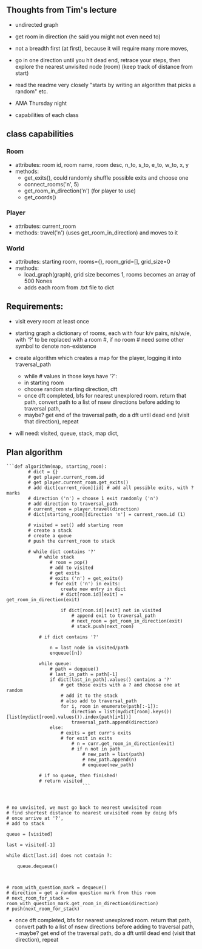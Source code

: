 ## Thoughts from Tim's lecture

- undirected graph

- get room in direction (he said you might not even need to)

- not a breadth first (at first), because it will require many more moves, 

- go in one direction until you hit dead end, retrace your steps, then explore the nearest unvisited node (room) (keep track of distance from start)

- read the readme very closely "starts by writing an algorithm that picks a random" etc.

- AMA Thursday night

- capabilities of each class

## class capabilities
 ### Room 
 - attributes: room id, room name, room desc, n_to, s_to, e_to, w_to, x, y
 - methods: 
    - get_exits(), could randomly shuffle possible exits and choose one
    - connect_rooms('n', 5)
    - get_room_in_direction('n') (for player to use)
    - get_coords()

### Player
- attributes: current_room
- methods: travel('n') (uses get_room_in_direction) and moves to it

### World
- attributes: starting room, rooms={}, room_grid=[], grid_size=0
- methods:
    - load_graph(graph), grid size becomes 1, rooms becomes an array of 500 Nones
    - adds each room from .txt file to dict

## Requirements:
- visit every room at least once
- starting graph a dictionary of rooms, each with four k/v pairs, n/s/w/e, with '?' to be replaced with a room #, if no room # need some other symbol to denote non-existence
- create algorithm which creates a map for the player, logging it into traversal_path
    - while # values in those keys have '?':
    - in starting room
    - choose random starting direction, dft
    - once dft completed, bfs for nearest unexplored room. return that path, convert path to a list of nsew directions before adding to traversal path, 
    - maybe? get end of the traversal path, do a dft until dead end (visit that direction), repeat

 - will need: visited, queue, stack, map dict,

 ## Plan algorithm
 
    ```def algorithm(map, starting_room):
            # dict = {}
            # get player.current_room.id
            # get player.current_room.get_exits()
            # add dict[current_room][id] # add all possible exits, with ? marks
            # direction ('n') = choose 1 exit randomly ('n')
            # add direction to traversal_path
            # current_room = player.travel(direction)
            # dict[starting_room][direction 'n'] = current_room.id (1)

            # visited = set() add starting room
            # create a stack
            # create a queue
            # push the current_room to stack

            # while dict contains '?'
                # while stack
                    # room = pop()
                    # add to visited
                    # get exits 
                    # exits ('n') = get_exits()
                    # for exit ('n') in exits:
                        create new entry in dict
                        # dict[room.id][exit] = get_room_in_direction(exit)

                        if dict[room.id][exit] not in visited
                            # append exit to traversal_path
                            # next_room = get_room_in_direction(exit)
                            # stack.push(next_room)
                    
                # if dict contains '?'

                    n = last node in visited/path
                    enqueue([n])
                
                while queue:
                    # path = dequeue()
                    # last_in_path = path[-1]
                    if dict[last_in_path].values() contains a '?'
                        # get those exits with a ? and choose one at random
                        # add it to the stack
                        # also add to traversal_path
                        for i, room in enumerate(path[:-1]):
                            direction = list(mydict[room].keys())[list(mydict[room].values()).index(path[i+1])]
                            traversal_path.append(direction)
                    else:
                        # exits = get curr's exits
                        # for exit in exits
                            # n = curr.get_room_in_direction(exit)
                            # if n not in path
                                # new_path = list(path)
                                # new_path.append(n)
                                # enqueue(new_path)

                # if no queue, then finished!
                # return visited
                                ```
            
            

    # no unvisited, we must go back to nearest unvisited room 
    # find shortest distance to nearest unvisited room by doing bfs
    # once arrive at '?', 
    # add to stack

    queue = [visited]
    
    last = visited[-1]

    while dict[last.id] does not contain ?:

        queue.dequeue()
    
            
   
    # room_with_question_mark = dequeue()
    # direction = get a random question mark from this room
    # next_room_for_stack = room_with_question_mark.get_room_in_direction(direction)
    # push(next_room_for_stack)
    


    
    

   - once dft completed, bfs for nearest unexplored room. return that path, convert path to a list of nsew directions before adding to traversal path, 
    - maybe? get end of the traversal path, do a dft until dead end (visit that direction), repeat


 